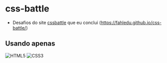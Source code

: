# css-battle

 - Desafios do site [cssbattle](https://cssbattle.dev/)  que eu conclui (https://fahledu.github.io/css-battle/)

## Usando apenas 

![HTML5](https://img.shields.io/badge/HTML5-E34F26?style=for-the-badge&logo=html5&logoColor=white)
![CSS3](https://img.shields.io/badge/CSS3-1572B6?style=for-the-badge&logo=css3&logoColor=white)
 
 
